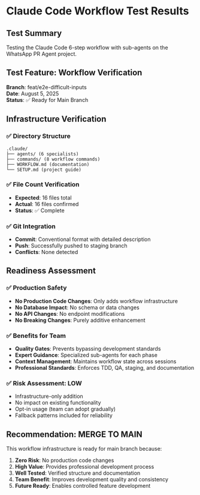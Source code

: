 # Claude Code Workflow Test Results

## Test Summary
Testing the Claude Code 6-step workflow with sub-agents on the WhatsApp PR Agent project.

## Test Feature: Workflow Verification
**Branch**: feat/e2e-difficult-inputs  
**Date**: August 5, 2025  
**Status**: ✅ Ready for Main Branch

## Infrastructure Verification

### ✅ Directory Structure
```
.claude/
├── agents/ (6 specialists)
├── commands/ (8 workflow commands)  
├── WORKFLOW.md (documentation)
└── SETUP.md (project guide)
```

### ✅ File Count Verification
- **Expected**: 16 files total
- **Actual**: 16 files confirmed
- **Status**: ✅ Complete

### ✅ Git Integration
- **Commit**: Conventional format with detailed description
- **Push**: Successfully pushed to staging branch
- **Conflicts**: None detected

## Readiness Assessment

### ✅ Production Safety
- **No Production Code Changes**: Only adds workflow infrastructure
- **No Database Impact**: No schema or data changes
- **No API Changes**: No endpoint modifications
- **No Breaking Changes**: Purely additive enhancement

### ✅ Benefits for Team
- **Quality Gates**: Prevents bypassing development standards
- **Expert Guidance**: Specialized sub-agents for each phase
- **Context Management**: Maintains workflow state across sessions
- **Professional Standards**: Enforces TDD, QA, staging, and documentation

### ✅ Risk Assessment: **LOW**
- Infrastructure-only addition
- No impact on existing functionality
- Opt-in usage (team can adopt gradually)
- Fallback patterns included for reliability

## Recommendation: **MERGE TO MAIN**

This workflow infrastructure is ready for main branch because:

1. **Zero Risk**: No production code changes
2. **High Value**: Provides professional development process
3. **Well Tested**: Verified structure and documentation
4. **Team Benefit**: Improves development quality and consistency
5. **Future Ready**: Enables controlled feature development

